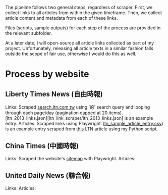 The pipeline follows two general steps, regardless of scraper. First, we collect links to all articles from within the given timeframe. Then, we collect article content and metadata from each of these links.

Files (scripts, sample outputs) for each step of the process are provided in the relevant subfolder.

At a later date, I will open-source all article links collected as part of my project. Unfortunately, releasing all article texts in a similar fashion falls outside the scope of fair use, otherwise I would do this as well.

# Process by website

## Liberty Times News (自由時報)
Links: Scraped [search.ltn.com.tw](search.ltn.com.tw) using ‘的' search query and looping through each page/day (pagination capped at 20 items). [ltn_2013_links.json][ltn_link_scraper/ltn_2013_links.json] is an example entry.
Articles: Scraped links using Playwright. [ltn_sample_article_entry.csv](ltn_article_scraper/ltn_sample_article_entry.csv)) is an example entry scraped from [this](https://news.ltn.com.tw/news/politics/breakingnews/4492811) LTN article using my Python script.

## China Times (中國時報)
Links: Scraped the website's [sitemap](chinatimes.com/sitemaps/sitemap_article_all_index_amp_0.xml) with Playwright.
Articles: 

## United Daily News (聯合報)
Links: 
Articles:
